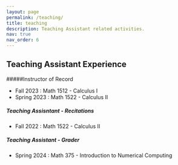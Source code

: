 ```yaml
---
layout: page
permalink: /teaching/
title: teaching
description: Teaching Assistant related activities.
nav: true
nav_order: 6
---
```


## Teaching Assistant Experience
#####Instructor of Record
* Fall 2023 : Math 1512 - Calculus I
* Spring 2023 : Math 1522 - Calculus II
##### Teaching Assisntant - Recitations
* Fall 2022 : Math 1522 - Calculus II
##### Teaching Assistant - Grader
* Spring 2024 : Math 375 - Introduction to Numerical Computing
